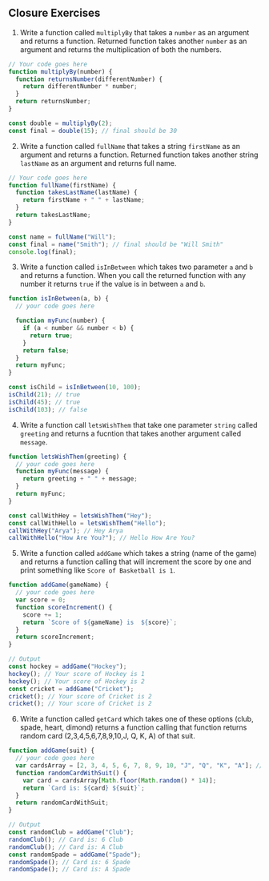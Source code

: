 ## Closure Exercises

1. Write a function called `multiplyBy` that takes a `number` as an argument and returns a function. Returned function takes another `number` as an argument and returns the multiplication of both the numbers.

```js
// Your code goes here
function multiplyBy(number) {
  function returnsNumber(differentNumber) {
    return differentNumber * number;
  }
  return returnsNumber;
}

const double = multiplyBy(2);
const final = double(15); // final should be 30
```

2. Write a function called `fullName` that takes a string `firstName` as an argument and returns a function. Returned function takes another string `lastName` as an argument and returns full name.

```js
// Your code goes here
function fullName(firstName) {
  function takesLastName(lastName) {
    return firstName + " " + lastName;
  }
  return takesLastName;
}

const name = fullName("Will");
const final = name("Smith"); // final should be "Will Smith"
console.log(final);
```

3. Write a function called `isInBetween` which takes two parameter `a` and `b` and returns a function. When you call the returned function with any number it returns `true` if the value is in between `a` and `b`.

```js
function isInBetween(a, b) {
  // your code goes here

  function myFunc(number) {
    if (a < number && number < b) {
      return true;
    }
    return false;
  }
  return myFunc;
}

const isChild = isInBetween(10, 100);
isChild(21); // true
isChild(45); // true
isChild(103); // false
```

4. Write a function call `letsWishThem` that take one parameter `string` called `greeting` and returns a fucntion that takes another argument called `message`.

```js
function letsWishThem(greeting) {
  // your code goes here
  function myFunc(message) {
    return greeting + " " + message;
  }
  return myFunc;
}

const callWithHey = letsWishThem("Hey");
const callWithHello = letsWishThem("Hello");
callWithHey("Arya"); // Hey Arya
callWithHello("How Are You?"); // Hello How Are You?
```

5. Write a function called `addGame` which takes a string (name of the game) and returns a function calling that will increment the score by one and print something like `Score of Basketball is 1`.

```js
function addGame(gameName) {
  // your code goes here
  var score = 0;
  function scoreIncrement() {
    score += 1;
    return `Score of ${gameName} is  ${score}`;
  }
  return scoreIncrement;
}

// Output
const hockey = addGame("Hockey");
hockey(); // Your score of Hockey is 1
hockey(); // Your score of Hockey is 2
const cricket = addGame("Cricket");
cricket(); // Your score of Cricket is 2
cricket(); // Your score of Cricket is 2
```

6. Write a function called `getCard` which takes one of these options (club, spade, heart, dimond) returns a function calling that function returns random card (2,3,4,5,6,7,8,9,10,J, Q, K, A) of that suit.

```js
function addGame(suit) {
  // your code goes here
  var cardsArray = [2, 3, 4, 5, 6, 7, 8, 9, 10, "J", "Q", "K", "A"]; //14 cards
  function randomCardWithSuit() {
    var card = cardsArray[Math.floor(Math.random() * 14)];
    return `Card is: ${card} ${suit}`;
  }
  return randomCardWithSuit;
}

// Output
const randomClub = addGame("Club");
randomClub(); // Card is: 6 Club
randomClub(); // Card is: A Club
const randomSpade = addGame("Spade");
randomSpade(); // Card is: 6 Spade
randomSpade(); // Card is: A Spade
```
